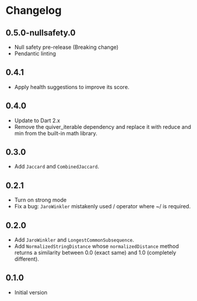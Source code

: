 # Changelog

## 0.5.0-nullsafety.0

- Null safety pre-release (Breaking change)
- Pendantic linting

## 0.4.1

- Apply health suggestions to improve its score.

## 0.4.0

- Update to Dart 2.x
- Remove the quiver_iterable dependency and replace it with reduce and min from the built-in math library.

## 0.3.0

- Add `Jaccard` and `CombinedJaccard`.

## 0.2.1

- Turn on strong mode
- Fix a bug: `JaroWinkler` mistakenly used / operator where ~/ is required.

## 0.2.0

- Add `JaroWinkler` and `LongestCommonSubsequence`.
- Add `NormalizedStringDistance` whose `normalizedDistance` method returns a
  similarity between 0.0 (exact same) and 1.0 (completely different).

## 0.1.0

- Initial version
